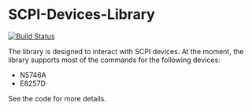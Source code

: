 # SCPI-Devices-Library 
[![Build Status](https://travis-ci.com/shamrik-dmitriy/SCPI-Devices-Library.svg?branch=main)](https://travis-ci.com/shamrik-dmitriy/SCPI-Devices-Library)

The library is designed to interact with SCPI devices.
At the moment, the library supports most of the commands for the following devices:
* N5746A
* E8257D

See the code for more details.

